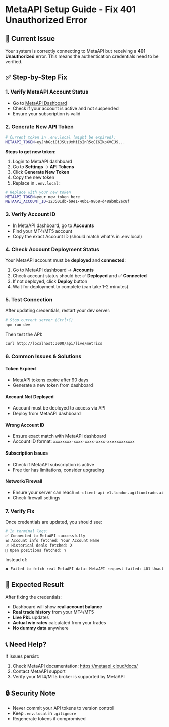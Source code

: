 # MetaAPI Setup Guide - Fix 401 Unauthorized Error

## 🔧 Current Issue
Your system is correctly connecting to MetaAPI but receiving a **401 Unauthorized** error. This means the authentication credentials need to be verified.

## ✅ Step-by-Step Fix

### 1. **Verify MetaAPI Account Status**
- Go to [MetaAPI Dashboard](https://app.metaapi.cloud/)
- Check if your account is active and not suspended
- Ensure your subscription is valid

### 2. **Generate New API Token**
```bash
# Current token in .env.local (might be expired):
METAAPI_TOKEN=eyJhbGciOiJSUzUxMiIsInR5cCI6IkpXVCJ9...
```

**Steps to get new token:**
1. Login to MetaAPI dashboard
2. Go to **Settings** → **API Tokens**
3. Click **Generate New Token**
4. Copy the new token
5. Replace in `.env.local`:

```bash
# Replace with your new token
METAAPI_TOKEN=your_new_token_here
METAAPI_ACCOUNT_ID=123501db-b9e1-40b1-9868-d48ab8b2ec8f
```

### 3. **Verify Account ID**
- In MetaAPI dashboard, go to **Accounts**
- Find your MT4/MT5 account
- Copy the exact Account ID (should match what's in .env.local)

### 4. **Check Account Deployment Status**
Your MetaAPI account must be **deployed** and **connected**:
1. Go to MetaAPI dashboard → **Accounts**
2. Check account status should be: ✅ **Deployed** and ✅ **Connected**
3. If not deployed, click **Deploy** button
4. Wait for deployment to complete (can take 1-2 minutes)

### 5. **Test Connection**
After updating credentials, restart your dev server:
```bash
# Stop current server (Ctrl+C)
npm run dev
```

Then test the API:
```bash
curl http://localhost:3000/api/live/metrics
```

### 6. **Common Issues & Solutions**

#### **Token Expired**
- MetaAPI tokens expire after 90 days
- Generate a new token from dashboard

#### **Account Not Deployed**
- Account must be deployed to access via API
- Deploy from MetaAPI dashboard

#### **Wrong Account ID**
- Ensure exact match with MetaAPI dashboard
- Account ID format: `xxxxxxxx-xxxx-xxxx-xxxx-xxxxxxxxxxxx`

#### **Subscription Issues**
- Check if MetaAPI subscription is active
- Free tier has limitations, consider upgrading

#### **Network/Firewall**
- Ensure your server can reach `mt-client-api-v1.london.agiliumtrade.ai`
- Check firewall settings

### 7. **Verify Fix**
Once credentials are updated, you should see:
```bash
# In terminal logs:
✅ Connected to MetaAPI successfully
📊 Account info fetched: Your Account Name
📈 Historical deals fetched: X
🔄 Open positions fetched: Y
```

Instead of:
```bash
❌ Failed to fetch real MetaAPI data: MetaAPI request failed: 401 Unauthorized
```

## 🎯 Expected Result
After fixing the credentials:
- Dashboard will show **real account balance**
- **Real trade history** from your MT4/MT5
- **Live P&L** updates
- **Actual win rates** calculated from your trades
- **No dummy data** anywhere

## 📞 Need Help?
If issues persist:
1. Check MetaAPI documentation: https://metaapi.cloud/docs/
2. Contact MetaAPI support
3. Verify your MT4/MT5 broker is supported by MetaAPI

## 🔒 Security Note
- Never commit your API tokens to version control
- Keep `.env.local` in `.gitignore`
- Regenerate tokens if compromised
